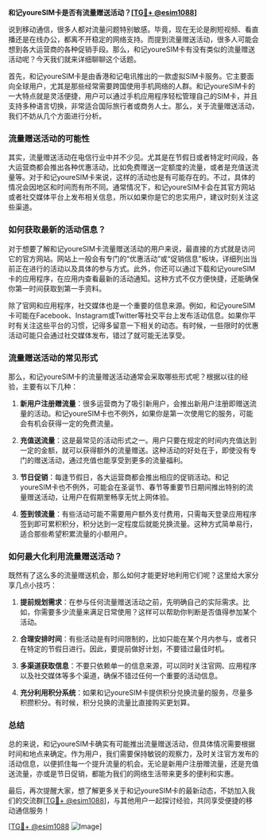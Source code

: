 **和记youreSIM卡是否有流量赠送活动？[[TG💪+ @esim1088](https://t.me/s/esim1088)]**

说到移动通信，很多人都对流量问题特别敏感。毕竟，现在无论是刷短视频、看直播还是在线办公，都离不开稳定的网络支持。而提到流量赠送活动，很多人可能会想到各大运营商的各种促销手段。那么，和记youreSIM卡有没有类似的流量赠送活动呢？今天我们就来详细聊聊这个话题。

首先，和记youreSIM卡是由香港和记电讯推出的一款虚拟SIM卡服务。它主要面向全球用户，尤其是那些经常需要跨国使用手机网络的人群。和记youreSIM卡的一大特点就是灵活便捷，用户可以通过手机应用程序轻松管理自己的SIM卡，并且支持多种语言切换，非常适合国际旅行者或商务人士。那么，关于流量赠送活动，我们不妨从几个方面进行分析。

### 流量赠送活动的可能性

其实，流量赠送活动在电信行业中并不少见。尤其是在节假日或者特定时间段，各大运营商都会推出各种优惠活动，比如免费赠送一定额度的流量，或者是充值送流量等。对于和记youreSIM卡来说，这样的活动也是有可能存在的。不过，具体的情况会因地区和时间而有所不同。通常情况下，和记youreSIM卡会在其官方网站或者社交媒体平台上发布相关信息，所以如果你是它的忠实用户，建议时刻关注这些渠道。

### 如何获取最新的活动信息？

对于想要了解和记youreSIM卡流量赠送活动的用户来说，最直接的方式就是访问它的官方网站。网站上一般会有专门的“优惠活动”或“促销信息”板块，详细列出当前正在进行的活动以及具体的参与方式。此外，你还可以通过下载和记youreSIM卡的应用程序，在应用内查看最新的活动通知。这种方式不仅方便快捷，还能确保你第一时间获取到第一手资料。

除了官网和应用程序，社交媒体也是一个重要的信息来源。例如，和记youreSIM卡可能在Facebook、Instagram或Twitter等社交平台上发布活动信息。如果你平时有关注这些平台的习惯，记得多留意一下相关的动态。有时候，一些限时的优惠活动可能只会通过社交媒体发布，错过了就可能无法享受。

### 流量赠送活动的常见形式

那么，和记youreSIM卡的流量赠送活动通常会采取哪些形式呢？根据以往的经验，主要有以下几种：

1. **新用户注册赠流量**：很多运营商为了吸引新用户，会推出新用户注册即赠送流量的活动。和记youreSIM卡也不例外，如果你是第一次使用它的服务，可能会有机会获得一定的免费流量。

2. **充值送流量**：这是最常见的活动形式之一。用户只要在规定的时间内充值达到一定的金额，就可以获得额外的流量赠送。这种活动的好处在于，即使没有专门的赠送活动，通过充值也能享受到更多的流量福利。

3. **节日促销**：每逢节假日，各大运营商都会推出相应的促销活动。和记youreSIM卡也不例外，可能会在圣诞节、春节等重要节日期间推出特别的流量赠送活动，让用户在假期里畅享无忧上网体验。

4. **签到领流量**：有些活动可能不需要用户额外支付费用，只需每天登录应用程序签到即可累积积分，积分达到一定程度后就能兑换流量。这种方式简单易行，适合那些希望积累流量的小额用户。

### 如何最大化利用流量赠送活动？

既然有了这么多的流量赠送机会，那么如何才能更好地利用它们呢？这里给大家分享几点小技巧：

1. **提前规划需求**：在参与任何流量赠送活动之前，先明确自己的实际需求。比如，你需要多少流量来满足日常使用？这样可以帮助你判断是否值得参加某个活动。

2. **合理安排时间**：有些活动是有时间限制的，比如只能在某个月内参与，或者只在特定的节假日进行。因此，要提前做好计划，不要错过最佳时机。

3. **多渠道获取信息**：不要只依赖单一的信息来源，可以同时关注官网、应用程序以及社交媒体等多个渠道，确保不错过任何一个重要的活动信息。

4. **充分利用积分系统**：如果和记youreSIM卡提供积分兑换流量的服务，尽量多积攒积分。有时候，积分兑换的流量比直接购买更划算。

### 总结

总的来说，和记youreSIM卡确实有可能推出流量赠送活动，但具体情况需要根据时间和地点来确定。作为用户，我们需要保持敏锐的观察力，及时关注官方发布的活动信息，以便抓住每一个提升流量的机会。无论是新用户注册赠流量，还是充值送流量，亦或是节日促销，都能为我们的网络生活带来更多的便利和实惠。

最后，再次提醒大家，想了解更多关于和记youreSIM卡的最新动态，不妨加入我们的交流群[[TG💪+ @esim1088](https://t.me/s/esim1088)]，与其他用户一起探讨经验，共同享受便捷的移动通信服务！

[[TG💪+ @esim1088](https://t.me/s/esim1088) ![Image](https://i.postimg.cc/4NQfJmqS/Snipaste-2025-05-13-00-14-12.png)]